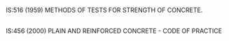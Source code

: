 IS:516 (1959) METHODS OF TESTS FOR STRENGTH OF CONCRETE.<br><br>

IS:456 (2000) PLAIN AND REINFORCED CONCRETE - CODE OF PRACTICE
